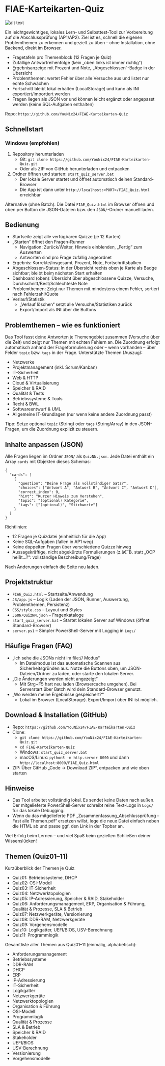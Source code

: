 ﻿# FIAE-Karteikarten-Quiz
![alt text](Preview.png)

Ein leichtgewichtiges, lokales Lern- und Selbsttest-Tool zur Vorbereitung auf die Abschlussprüfung (AP1/AP2). Ziel ist es, schnell die eigenen Problemthemen zu erkennen und gezielt zu üben – ohne Installation, ohne Backend, direkt im Browser.

- Fragetafeln pro Themenblock (12 Fragen je Quiz)
- Zufällige Antwortreihenfolge (kein „oben links ist immer richtig“)
- Ergebnisanzeige mit Prozent und Note, „Abgeschlossen“-Badge in der Übersicht
- Problemthemen: wertet Fehler über alle Versuche aus und listet nur echte Schwächen
- Fortschritt bleibt lokal erhalten (LocalStorage) und kann als INI exportiert/importiert werden
- Fragen liegen als JSON vor und können leicht ergänzt oder angepasst werden (keine SQL-Aufgaben enthalten)

Repo: `https://github.com/YouNix24/FIAE-Karteikarten-Quiz`


## Schnellstart

### Windows (empfohlen)

1. Repository herunterladen
   - Git: `git clone https://github.com/YouNix24/FIAE-Karteikarten-Quiz.git`
   - Oder als ZIP von GitHub herunterladen und entpacken
2. Ordner öffnen und starten: `start_quiz_server.bat`
   - Der lokale Server startet und öffnet automatisch deinen Standard-Browser
   - Die App ist dann unter `http://localhost:<PORT>/FIAE_Quiz.html` erreichbar

Alternative (ohne Batch): Die Datei `FIAE_Quiz.html` im Browser öffnen und oben per Button die JSON-Dateien bzw. den `JSON/`-Ordner manuell laden.

## Bedienung

- Startseite zeigt alle verfügbaren Quizze (je 12 Karten)
- „Starten“ öffnet den Fragen-Runner
  - Navigation: Zurück/Weiter, Hinweis einblenden, „Fertig“ zum Auswerten
  - Antworten sind pro Frage zufällig angeordnet
- Ergebnis: Korrekte/insgesamt, Prozent, Note, Fortschrittsbalken
- Abgeschlossen-Status: In der Übersicht rechts oben je Karte als Badge sichtbar; bleibt beim nächsten Start erhalten
- Dashboard (oben): Übersicht über abgeschlossene Quizze, Versuche, Durchschnitt/Best/Schlechteste Note
- Problemthemen: Zeigt nur Themen mit mindestens einem Fehler, sortiert nach Fehlerzahl/Quote
- Verlauf/Statistik
  - „Verlauf löschen“ setzt alle Versuche/Statistiken zurück
  - Export/Import als INI über die Buttons


## Problemthemen – wie es funktioniert

Das Tool fasst deine Antworten je Themengebiet zusammen (Versuche über die Zeit) und zeigt nur Themen mit echten Fehlern an. Die Zuordnung erfolgt automatisch anhand der Frageformulierung oder – wenn vorhanden – über Felder `topic` bzw. `tags` in der Frage. Unterstützte Themen (Auszug):

- Netzwerke
- Projektmanagement (inkl. Scrum/Kanban)
- IT-Sicherheit
- Web & HTTP
- Cloud & Virtualisierung
- Speicher & RAID
- Qualität & Tests
- Betriebssysteme & Tools
- Recht & BWL
- Softwareentwurf & UML
- Allgemeine IT-Grundlagen (nur wenn keine andere Zuordnung passt)

Tipp: Setze optional `topic` (String) oder `tags` (String/Array) in den JSON-Fragen, um die Zuordnung explizit zu steuern.


## Inhalte anpassen (JSON)

Alle Fragen liegen im Ordner `JSON/` als `QuizNN.json`. Jede Datei enthält ein Array `cards` mit Objekten dieses Schemas:

```
{
  "cards": [
    {
      "question": "Deine Frage als vollständiger Satz?",
      "choices": ["Antwort A", "Antwort B", "Antwort C", "Antwort D"],
      "correct_index": 0,
      "hint": "Kurzer Hinweis zum Verstehen",
      "topic": "(optional) Kategorie",
      "tags": ["(optional)", "Stichworte"]
    }
  ]
}
```

Richtlinien:
- 12 Fragen je Quizdatei (einheitlich für die App)
- Keine SQL-Aufgaben (fallen in AP1 weg)
- Keine doppelten Fragen über verschiedene Quizze hinweg
- Aussagekräftige, nicht abgekürzte Formulierungen (z.â€¯B. statt „OCP heißt…?“: vollständige Beschreibung/Frage)

Nach Änderungen einfach die Seite neu laden.


## Projektstruktur

- `FIAE_Quiz.html` – Startseite/Anwendung
- `JS/app.js` – Logik (Laden der JSON, Runner, Auswertung, Problemthemen, Persistenz)
- `CSS/style.css` – Layout und Styles
- `JSON/QuizNN.json` – Fragenkataloge
- `start_quiz_server.bat` – Startet lokalen Server auf Windows (öffnet Standard-Browser)
- `server.ps1` – Simpler PowerShell-Server mit Logging in `Logs/`


## Häufige Fragen (FAQ)

- „Ich sehe die JSONs nicht im file:// Modus“
  - Im Dateimodus ist das automatische Scannen aus Sicherheitsgründen aus. Nutze die Buttons oben, um JSON-Dateien/Ordner zu laden, oder starte den lokalen Server.
- „Die Änderungen werden nicht angezeigt“
  - Mit Strg+F5 hart neu laden (Browsercache umgehen). Bei Serverstart über Batch wird dein Standard-Browser genutzt.
- „Wo werden meine Ergebnisse gespeichert?“
  - Lokal im Browser (LocalStorage). Export/Import über INI ist möglich.


## Download & Installation (GitHub)

- Repo: `https://github.com/YouNix24/FIAE-Karteikarten-Quiz`
- Clone:
  - `git clone https://github.com/YouNix24/FIAE-Karteikarten-Quiz.git`
  - `cd FIAE-Karteikarten-Quiz`
  - Windows: `start_quiz_server.bat`
  - macOS/Linux: `python3 -m http.server 8000` und dann `http://localhost:8000/FIAE_Quiz.html`
- ZIP: Über GitHub „Code → Download ZIP“, entpacken und wie oben starten


## Hinweise

- Das Tool arbeitet vollständig lokal. Es sendet keine Daten nach außen. Der mitgelieferte PowerShell-Server schreibt reine Text-Logs in `Logs/` für das lokale Debugging.
- Wenn du das mitgelieferte PDF „Zusammenfassung_Abschlussprüfung – Fast alle Themen.pdf“ ersetzen willst, lege die neue Datei einfach neben die HTML ab und passe ggf. den Link in der Topbar an.

Viel Erfolg beim Lernen – und viel Spaß beim gezielten Schließen deiner Wissenslücken!
## Themen (Quiz01–11)

Kurzüberblick der Themen je Quiz:

- Quiz01: Betriebssysteme, DHCP
- Quiz02: OSI-Modell
- Quiz03: IT-Sicherheit
- Quiz04: Netzwerktopologien
- Quiz05: IP-Adressierung, Speicher & RAID, Stakeholder
- Quiz06: Anforderungsmanagement, ERP, Organisation & Führung, Qualität & Prozesse, SLA & Betrieb
- Quiz07: Netzwerkgeräte, Versionierung
- Quiz08: DDR-RAM, Netzwerkgeräte
- Quiz09: Vorgehensmodelle
- Quiz10: Logikgatter, UEFI/BIOS, USV-Berechnung
- Quiz11: Programmlogik

Gesamtliste aller Themen aus Quiz01–11 (einmalig, alphabetisch):

- Anforderungsmanagement
- Betriebssysteme
- DDR-RAM
- DHCP
- ERP
- IP-Adressierung
- IT-Sicherheit
- Logikgatter
- Netzwerkgeräte
- Netzwerktopologien
- Organisation & Führung
- OSI-Modell
- Programmlogik
- Qualität & Prozesse
- SLA & Betrieb
- Speicher & RAID
- Stakeholder
- UEFI/BIOS
- USV-Berechnung
- Versionierung
- Vorgehensmodelle
